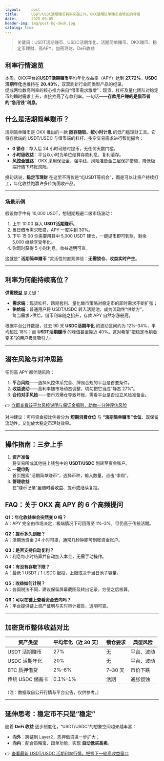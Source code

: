 ```yaml
---
layout:     post
title:      USDT/USDC活期赚币利率突破27%，OKX活期简单赚币高增长的背后
date:       2025-09-05
header-img: img/post-bg-desk.jpg
catalog: true
---
```


> 关键词：USDT活期赚币、USDC活期年化、活期简单赚币、OKX赚币、稳定币理财、高APY、加密理财、DeFi收益

## 利率行情速览

本周，OKX平台的**USDT活期赚币**平均年化收益率（APY）达到 **27.72%**，**USDC活期年化**也维持在 **20.43%**，双双刷新行业同类型产品的纪录。  
促成两位数高利率的核心推力来自“借币需求激增”：现货、杠杆及量化团队对稳定币的瞬时需求上升，直接抬高了存款利率。一句话——**存款用户赚的是借币者的“急用钱”利息。**

## 什么是活期简单赚币？

活期简单赚币是 OKX 推出的一款 **随存随取、按小时计息** 的低门槛理财工具。它将存款端的 USDT/USDC 与借币端的杠杆、多空交易需求进行智能撮合：  
- **0 锁仓**：存入后 24 小时可随时提币，无任何天数门槛。  
- **小时级收益**：平台以小时为单位结算存款利息，复利滚存。  
- **风控全链路**：OKX 采用保证金、强平线、风险准备金三层保护措施，降低极端行情下坏账风险。  

换句话说，**稳定币理财** 在这里不再仅是“屯USDT等机会”，而是可以让资产持续打工，年化收益跑赢许多传统固收产品。

---

### 场景示例

假设你手中有 10,000 USDT，想短期规避二级市场波动：  
1. 上午 10:00 存入 **USDT活期赚币**。  
2. 当日借币需求旺盛，APY 一度冲到 30%。  
3. 下午 15:00 你需要用其中 5,000 USDT 建仓，一键提币即可到账，剩余 5,000 继续享受年化。  
4. 你同时获得 5 小时利息，收益透明可查。  

这就是“ **活期简单赚币** ”灵活性的直观体验：**无需锁仓、收益实时产生**。

---

## 利率为何能持续高位？

**供需模型** 是关键：  
- **需求端**：现货杠杆、跨期套利、量化做市策略对稳定币的即时需求不断扩张；  
- **供给端**：普通用户将 USDT/USDC 转入活期池，成为流动性“供给方”。  
每当需求>供给，借币利率随之抬升，存款 APY 自然水涨船高。

根据平台公开数据，过去 90 天 **USDC活期年化** 的波动区间约为 12%–34%，平均超过 18%；而 **USDT活期赚币** 的峰值甚至靠近 40%。这对希望“把稳定币躺着变多”的用户极具吸引力。

---

## 潜在风险与对冲思路

任何高 APY 都伴随风险：  
1. **平台风险**——选择风控体系完善、牌照合规的平台是首要条件。  
2. **收益波动**——高利率随市场动态调整，切勿把它当成“静态 27%”。  
3. **合约对手风险**——借币方爆仓导致坏账，需看平台是否设立风险准备金。  

👉 [立即查看该平台风控说明与保证金细则，助你一分钟评估风险](https://okxdog.com/)

对冲建议：可将资金按比例拆分为 **短期消费仓位** 与 **“活期简单赚币”仓位**，既保留流动性，又能放大稳定币理财效果。

---

## 操作指南：三步上手

1. **资产准备**  
   将交易所或其他链上钱包中的 **USDT/USDC** 划转至资金账户。  
2. **一键申购**  
   首页搜索“活期简单赚币”，选择币种，输入数量，点击“申购”。  
3. **管理收益**  
   在“赚币记录”里随时看收益、提币或继续复投。

## FAQ：关于 OKX 高 APY 的 6 个高频提问

**Q1：年化收益率会突然变 0 吗？**  
A：APY 完全由市场决定，极端情况下可回落至 1%–3%，但仍高于传统活期。

**Q2：提币多久到账？**  
A：活期池资金 24 小时可提，通常几秒钟即可到账资金账户。

**Q3：是否支持自动复利？**  
A：利息每小时结算并自动加入本金，无需手动操作。

**Q4：有没有存取下限？**  
A：最低 1 USDT / 1 USDC 起投，上限取决于当日池子容量。

**Q5：收益如何计税？**  
A：各国税法不同，建议保留屏幕截图及转出记录，方便之后核算。

**Q6：可以在链上查看资金去向吗？**  
A：平台提供链上资产证明与实时审计报告，透明可查。

---

## 加密货币整体收益对比

| 资产类型 | 平均年化（近 30 天） | 锁仓要求 | 典型风险 |
|---|---|---|---|
| USDT 活期赚币 | 27% | 无 | 平台、波动 |
| USDC 活期年化 | 20% | 无 | 平台、波动 |
| BTC 质押借贷 | 2%–6% | 7–30 天 | 币价下跌 |
| 传统 USDC 储蓄卡 | 0.1%–1% | 活期 | 通胀侵蚀 |

（注：数据取自公开行情与平台公告，仅供参考。）

---

## 延伸思考：稳定币不只是“稳定”

随着 **DeFi 收益** 逐步制度化，“USDT/USDC”的想象空间越来越丰富：  
- **向外**：跨链到 Layer2，质押借贷进一步扩大；  
- **向内**：配合策略宝、跟单功能，实现 **自动低买高卖**。  

👉 [查看最新 USDT/USDC 活期利率行情，把握下一轮高收益窗口](https://okxdog.com/)